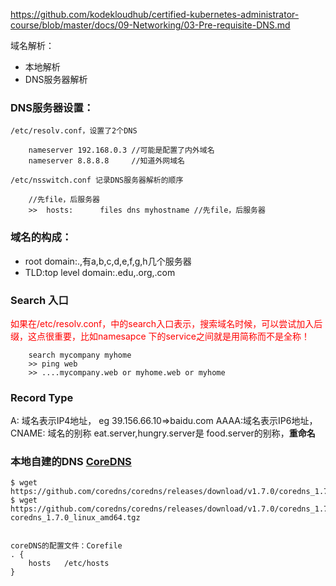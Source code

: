 https://github.com/kodekloudhub/certified-kubernetes-administrator-course/blob/master/docs/09-Networking/03-Pre-requisite-DNS.md

域名解析：
* 本地解析
* DNS服务器解析

### DNS服务器设置：

```
/etc/resolv.conf，设置了2个DNS

    nameserver 192.168.0.3 //可能是配置了内外域名
    nameserver 8.8.8.8     //知道外网域名

/etc/nsswitch.conf 记录DNS服务器解析的顺序

    //先file，后服务器
    >>  hosts:      files dns myhostname //先file，后服务器
```

### 域名的构成：

* root domain:.,有a,b,c,d,e,f,g,h几个服务器
* TLD:top level domain:.edu,.org,.com


### Search 入口

<font color="red">如果在/etc/resolv.conf，中的search入口表示，搜索域名时候，可以尝试加入后缀，这点很重要，比如namesapce 下的service之间就是用简称而不是全称！</font>
```
    search mycompany myhome
    >> ping web
    >> ....mycompany.web or myhome.web or myhome
```

### Record Type

A: 域名表示IP4地址， eg 39.156.66.10=>baidu.com
AAAA:域名表示IP6地址，
CNAME: 域名的别称 eat.server,hungry.server是 food.server的别称，**重命名**


### 本地自建的DNS [CoreDNS](https://github.com/kodekloudhub/certified-kubernetes-administrator-course/blob/master/docs/09-Networking/04-Pre-requisite-CoreDNS.md)


```
$ wget https://github.com/coredns/coredns/releases/download/v1.7.0/coredns_1.7.0_linux_amd64.tgz $ wget https://github.com/coredns/coredns/releases/download/v1.7.0/coredns_1.7.0_linux_amd64.tgz
coredns_1.7.0_linux_amd64.tgz


coreDNS的配置文件：Corefile
. {
	hosts   /etc/hosts
}

```